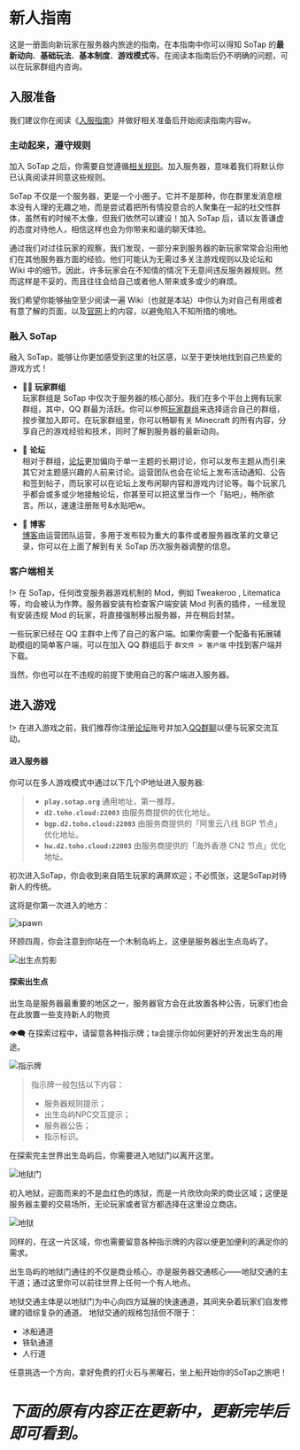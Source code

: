 # 新人指南

这是一册面向新玩家在服务器内旅途的指南。在本指南中你可以得知 SoTap 的**最新动向**、**基础玩法**、**基本制度**、**游戏模式**等。在阅读本指南后仍不明确的问题，可以在玩家群组内咨询。

## 入服准备

我们建议你在阅读《[入服指南](./getting-started/preparation.md)》并做好相关准备后开始阅读指南内容w。

### 主动起来，遵守规则

加入 SoTap 之后，你需要自觉遵循[相关规则](http://www.sotap.org/rules)。加入服务器，意味着我们将默认你已认真阅读并同意这些规则。

SoTap 不仅是一个服务器，更是一个小圈子。它并不是那种，你在群里发消息根本没有人理的无趣之地，而是尝试着把所有情投意合的人聚集在一起的社交性群体，虽然有的时候不太像，但我们依然可以建设！加入 SoTap 后，请以友善谦虚的态度对待他人，相信这样也会为你带来和谐的聊天体验。

通过我们对过往玩家的观察，我们发现，一部分来到服务器的新玩家常常会沿用他们在其他服务器方面的经验。他们可能认为无需过多关注游戏规则以及论坛和 Wiki 中的细节。因此，许多玩家会在不知情的情况下无意间违反服务器规则。然而这样是不妥的，而且往往会给自己或者他人带来或多或少的麻烦。

我们希望你能够抽空至少阅读一遍 Wiki（也就是本站）中你认为对自己有用或者有意了解的页面，以及[官网](http://www.sotap.org)上的内容，以避免陷入不知所措的境地。

### 融入 SoTap

融入 SoTap，能够让你更加感受到这里的社区感，以至于更快地找到自己热爱的游戏方式！

+ 👨‍👦 **玩家群组**<br>玩家群组是 SoTap 中仅次于服务器的核心部分。我们在多个平台上拥有玩家群组，其中，QQ 群最为活跃。你可以参照[玩家群组](https://wiki.sotap.org/#/forum/groups)来选择适合自己的群组，按步骤加入即可。在玩家群组里，你可以畅聊有关 Minecraft 的所有内容，分享自己的游戏经验和技术，同时了解到服务器的最新动向。

+ 💬 **论坛**<br>相对于群组，[论坛](https://g.sotap.org)更加偏向于单一主题的长期讨论，你可以发布主题从而引来其它对主题感兴趣的人前来讨论。运营团队也会在论坛上发布活动通知、公告和签到帖子，而玩家可以在论坛上发布闲聊内容和游戏内讨论等。每个玩家几乎都会或多或少地接触论坛，你甚至可以把这里当作一个「贴吧」，畅所欲言。所以，速速注册账号&水贴吧w。

+ 📰 **博客**<br>[博客](//blog.sotap.org)由运营团队运营，多用于发布较为重大的事件或者服务器改革的文章记录，你可以在上面了解到有关 SoTap 历次服务器调整的信息。

### 客户端相关

!> 在 SoTap，任何改变服务器游戏机制的 Mod，例如 Tweakeroo , Litematica 等，均会被认为作弊。服务器安装有检查客户端安装 Mod 列表的插件，一经发现有安装违规 Mod 的玩家，将直接强制移出服务器，并在稍后封禁。

一些玩家已经在 QQ 主群中上传了自己的客户端。如果你需要一个配备有拓展辅助模组的简单客户端，可以在加入 QQ 群组后于 `群文件 > 客户端` 中找到客户端并下载。

当然，你也可以在不违规的前提下使用自己的客户端进入服务器。

## 进入游戏


!> 在进入游戏之前，我们推荐你注册[论坛](https://g.sotap.org)账号并加入[QQ群聊](https://jq.qq.com/?_wv=1027&k=7T9KLRrO)以便与玩家交流互动。

#### 进入服务器

你可以在多人游戏模式中通过以下几个IP地址进入服务器:

> + **`play.sotap.org`** 通用地址，第一推荐。
> + **`d2.toho.cloud:22003`** 由服务商提供的优化地址。
> + **`bgp.d2.toho.cloud:22003`** 由服务商提供的「阿里云八线 BGP 节点」优化地址。
> + **`hw.d2.toho.cloud:22003`** 由服务商提供的「海外香港 CN2 节点」优化地址。


初次进入SoTap，你会收到来自陌生玩家的满屏欢迎；不必慌张，这是SoTap对待新人的传统。

这将是你第一次进入的地方：

![spawn](https://pic.imgdb.cn/item/6112ac565132923bf83732c5.jpg)

环顾四周，你会注意到你站在一个木制岛屿上，这便是服务器出生点岛屿了。

![出生点剪影](https://z3.ax1x.com/2021/08/11/ftb3Xn.jpg)

#### 探索出生点

出生岛是服务器最重要的地区之一，服务器官方会在此放置各种公告，玩家们也会在此放置一些支持新人的物资

👁‍🗨 在探索过程中，请留意各种指示牌；ta会提示你如何更好的开发出生岛的用途。

![指示牌](https://pic.imgdb.cn/item/6112ae1e5132923bf83a1ed7.jpg)

>指示牌一般包括以下内容：
> + 服务器规则提示；
> + 出生岛屿NPC交互提示；
> + 服务器公告；
> + 指示标识。

在探索完主世界出生岛屿后，你需要进入地狱门以离开这里。

![地狱门](https://pic.imgdb.cn/item/6112af9c5132923bf83c981f.jpg)

初入地狱，迎面而来的不是血红色的炼狱，而是一片欣欣向荣的商业区域；这便是服务器主要的交易场所，无论玩家或者官方都选择在这里设立商店。

![地狱](https://pic.imgdb.cn/item/6112b04e5132923bf83daeee.jpg)

同样的，在这一片区域，你也需要留意各种指示牌的内容以便更加便利的满足你的需求。

出生岛屿的地狱门通往的不仅是商业核心，亦是服务器交通核心——地狱交通的主干道；通过这里你可以前往世界上任何一个有人地点。

地狱交通主体是以地狱门为中心向四方延展的快速通道，其间夹杂着玩家们自发修建的错综复杂的通道。
地狱交通的规格包括但不限于：
+ 冰船通道
+ 铁轨通道
+ 人行道

任意挑选一个方向，拿好免费的打火石与黑曜石，坐上船开始你的SoTap之旅吧！


# *下面的原有内容正在更新中，更新完毕后即可看到。*
